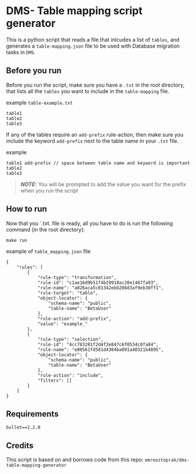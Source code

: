 # DMS- Table mapping script generator

This is a python script that reads a file that inlcudes a list of `tables`, and generates a `table-mapping.json` file to be used with Database migration tasks in `DMS`.

## Before you run

Before you run the script, make sure you have a `.txt` in the root directory, that lists all the `tables` you want to include in the `table-mapping` file.

example `table-example.txt`
```
table1
table2
table3
```

If any of the tables require an `add-prefix` rule-action, then make sure you include the keyword `add-prefix` next to the table name in your `.txt` file.

example
```
table1 add-prefix // space between table name and keyword is important
table2
table3
```

> **_NOTE:_** You will be prompted to add the value you want for the prefix when you run the script

## How to run

Now that you `.txt. file is ready, all you have to do is run the following command (in the root directory):

`make run`

example of `table_mapping.json` file

```
{
    "rules": [
        {
            "rule-type": "transformation",
            "rule-id": "c1ae16d9b51f4b29918ac28e1467fa93",
            "rule-name": "a026aca5c01342ebb208d3af9eb30ff1",
            "rule-target": "table",
            "object-locator": {
                "schema-name": "public",
                "table-name": "BetaUser"
            },
            "rule-action": "add-prefix",
            "value": "example_"
        },
        {
            "rule-type": "selection",
            "rule-id": "4cc783281f2d4f2e847c6f0534c8fa84",
            "rule-name": "e00561fd581d4304ba091a40321b4895",
            "object-locator": {
                "schema-name": "public",
                "table-name": "BetaUser"
            },
            "rule-action": "include",
            "filters": []
        }
    ]
}
```


## Requirements

`bullet==2.2.0`

## Credits

This script is based on and borrows code from this repo: `emreoztoprak/dms-table-mapping-generator`


